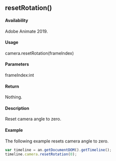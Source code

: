## resetRotation()

#### Availability

Adobe Animate 2019.

#### Usage

camera.resetRotation(frameIndex)

#### Parameters

frameIndex:int

#### Return

Nothing.

#### Description

Reset camera angle to zero.

#### Example

The following example resets camera angle to zero.
```javascript
var timeline = an.getDocumentDOM().getTimeline();
timeline.camera.resetRotation(0);

```

